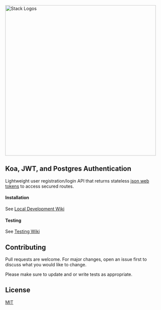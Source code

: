 <img alt="Stack Logos" src="https://www.static.matthewsullivan.media/kjp.png" width="480" />

## Koa, JWT, and Postgres Authentication
Lightweight user registration/login API that returns stateless [json web tokens](https://jwt.io/) to access secured routes.

#### Installation
See [Local Development Wiki](https://github.com/matthewsullivan/koa-jwt-postgres-auth/wiki/Development-::-Local)

#### Testing
See [Testing Wiki](https://github.com/matthewsullivan/koa-jwt-postgres-auth/wiki/Development-::-Testing)
    
## Contributing
Pull requests are welcome. For major changes, open an issue first to discuss what you would like to change.

Please make sure to update and or write tests as appropriate.

## License
[MIT](https://choosealicense.com/licenses/mit/)
